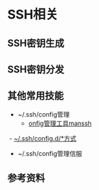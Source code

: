 # SSH相关
## SSH密钥生成
## SSH密钥分发
## 其他常用技能
- ~/.ssh/config管理
  
  - [onfig管理工具manssh](https://github.com/xwjdsh/manssh)
  
  - [~/.ssh/config.d/*方式](https://superuser.com/questions/247564/is-there-a-way-for-one-ssh-config-file-to-include-another-one?utm_medium=organic&utm_source=google_rich_qa&utm_campaign=google_rich_qa)

- ~/.ssh/config管理信服
## 参考资料
